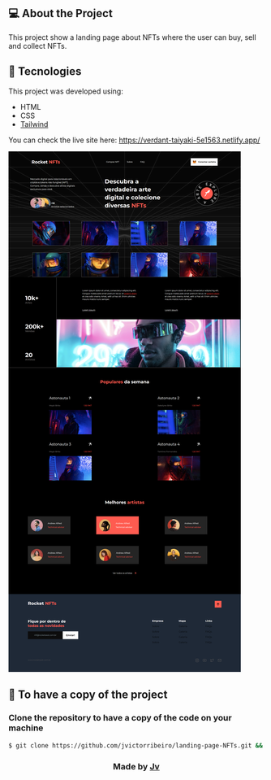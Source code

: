 ## 💻 About the Project

This project show a landing page about NFTs where the user can buy, sell and collect NFTs. 

## 🧭 Tecnologies

This project was developed using:
- HTML
- CSS
- [Tailwind](https://tailwindcss.com/)


You can check the live site here: https://verdant-taiyaki-5e1563.netlify.app/


![Badge](.github/print.png)


<h2>
  📌 To have a copy of the project
</h2>

### Clone the repository to have a copy of the code on your machine

```bash
$ git clone https://github.com/jvictorribeiro/landing-page-NFTs.git && cd landing-page-NFTs
```

<h3 align=center>Made by <a href="https://www.linkedin.com/in/victor-ribeiroo//">Jv</a></h3>
